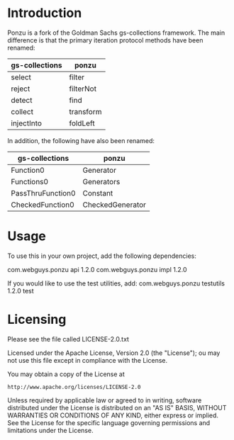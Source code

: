 # Introduction

Ponzu is a fork of the Goldman Sachs gs-collections framework.  The main difference is that the primary iteration protocol methods have been renamed:

| **gs-collections** |  **ponzu**     |
|----------------|------------| 
| select         | filter     |
| reject         | filterNot  |
| detect         | find       |
| collect        | transform  |
| injectInto     | foldLeft   |

In addition, the following have also been renamed:

| **gs-collections** |  **ponzu**     |
|----------------|------------| 
| Function0         | Generator     |
| Functions0        | Generators    |
| PassThruFunction0 | Constant      |
| CheckedFunction0  | CheckedGenerator |

# Usage

To use this in your own project, add the following dependencies:

<dependency>
 <groupId>com.webguys.ponzu</groupId>
 <artifactId>api</artifactId>
 <version>1.2.0</version>
</dependency>

<dependency>
 <groupId>com.webguys.ponzu</groupId>
 <artifactId>impl</artifactId>
 <version>1.2.0</version>
</dependency>

If you would like to use the test utilities, add:
<dependency>
 <groupId>com.webguys.ponzu</groupId>
 <artifactId>testutils</artifactId>
 <version>1.2.0</version>
 <scope>test</scope>
</dependency>

# Licensing

Please see the file called LICENSE-2.0.txt

Licensed under the Apache License, Version 2.0 (the "License");
ou may not use this file except in compliance with the License.

You may obtain a copy of the License at

    http://www.apache.org/licenses/LICENSE-2.0

Unless required by applicable law or agreed to in writing, software
distributed under the License is distributed on an "AS IS" BASIS,
WITHOUT WARRANTIES OR CONDITIONS OF ANY KIND, either express or implied.
See the License for the specific language governing permissions and
limitations under the License.

